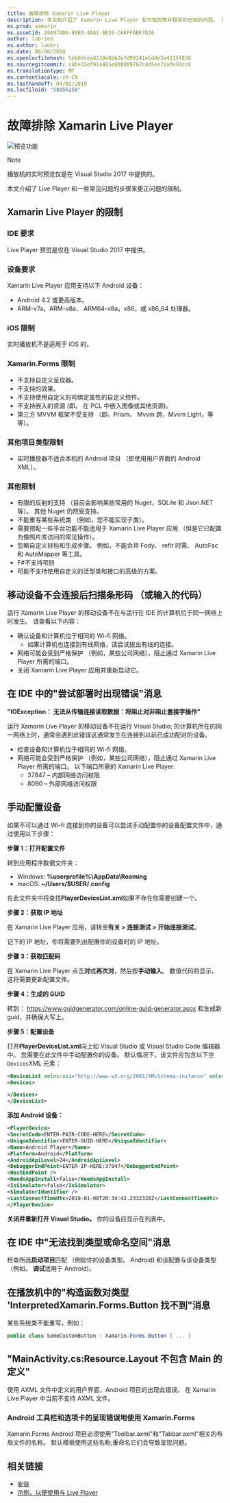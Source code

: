 ```yaml
---
title: 故障排除 Xamarin Live Player
description: 本文档介绍了 Xamarin Live Player 和可能的修补程序的已知的问题。 它讨论了连接问题、 配置问题和详细信息。
ms.prod: xamarin
ms.assetid: 29A97ADA-80E0-40A1-8B26-C68FFABE7D26
author: lobrien
ms.author: laobri
ms.date: 08/08/2018
ms.openlocfilehash: 5eb0dcead230e0bb2e7d99241e5d8e5a4115f838
ms.sourcegitcommit: c4be32ef914465e808d89767c4d5ee72afe93cc6
ms.translationtype: MT
ms.contentlocale: zh-CN
ms.lasthandoff: 04/02/2019
ms.locfileid: "58855258"
---
```

# <a name="troubleshooting-xamarin-live-player"></a>故障排除 Xamarin Live Player

![预览功能](~/media/shared/preview.png)

> [!NOTE]
> 播放机的实时预览仅是在 Visual Studio 2017 中提供的。

本文介绍了 Live Player 和一些常见问题的步骤来更正问题的限制。

## <a name="limitations-of-xamarin-live-player"></a>Xamarin Live Player 的限制

### <a name="ide-requirements"></a>IDE 要求

Live Player 预览是仅在 Visual Studio 2017 中提供。

### <a name="device-requirements"></a>设备要求

Xamarin Live Player 应用支持以下 Android 设备：

- Android 4.2 或更高版本。
- ARM-v7a，ARM-v8a、 ARM64-v8a，x86，或 x86_64 处理器。

### <a name="ios-limitations"></a>iOS 限制

实时播放机不是适用于 iOS 的。

### <a name="xamarinforms-limitations"></a>Xamarin.Forms 限制

- 不支持自定义呈现器。
- 不支持的效果。
- 不支持使用自定义的可绑定属性的自定义控件。
- 不支持嵌入的资源 (即。 在 PCL 中嵌入图像或其他资源)。
- 第三方 MVVM 框架不受支持 （即。Prism、 Mvvm 跨，Mvvm Light，等等）。

### <a name="other-project-type-limitations"></a>其他项目类型限制

- 实时播放器不适合本机的 Android 项目 （即使用用户界面的 Android XML）。

### <a name="miscellaneous-limitations"></a>其他限制

- 有限的反射的支持 （目前会影响某些常用的 Nuget，SQLite 和 Json.NET 等）。 其他 Nuget 仍然受支持。
- 不能重写某些系统类 （例如，您不能实现子类）。
- 需要预配一些平台功能不能适用于 Xamarin Live Player 应用 （但是它已配置为像照片库访问的常见操作）。
- 忽略自定义目标和生成步骤。 例如，不能合并 Fody、 refit 时需、 AutoFac 和 AutoMapper 等工具。
- F#不支持项目
- 可能不支持使用自定义的泛型类和接口的高级的方案。

## <a name="mobile-device-does-not-connect-after-scanning-barcode-or-entering-code"></a>移动设备不会连接后扫描条形码 （或输入的代码）

运行 Xamarin Live Player 的移动设备不在与运行在 IDE 的计算机位于同一网络上时发生。 请查看以下内容：

- 确认设备和计算机位于相同的 Wi-fi 网络。
  - 如果计算机也连接到有线网络，请尝试拔出有线的连接。
- 网络可能会受到严格保护 （例如，某些公司网络），阻止通过 Xamarin Live Player 所需的端口。
- 关闭 Xamarin Live Player 应用并重新启动它。

## <a name="error-while-trying-to-deploy-message-in-ide"></a>在 IDE 中的"尝试部署时出现错误"消息

**"IOException： 无法从传输连接读取数据：将阻止对非阻止套接字操作"**

运行 Xamarin Live Player 的移动设备不在运行 Visual Studio; 的计算机所在的同一网络上时，通常会遇到此错误这通常发生在连接到以前已成功配对的设备。

* 检查设备和计算机位于相同的 Wi-fi 网络。
* 网络可能会受到严格保护 （例如，某些公司网络），阻止通过 Xamarin Live Player 所需的端口。 以下端口所需的 Xamarin Live Player:
  * 37847 – 内部网络访问权限 
  * 8090 – 外部网络访问权限

## <a name="manually-configure-device"></a>手动配置设备

如果不可以通过 Wi-fi 连接到你的设备可以尝试手动配置你的设备配置文件中，通过使用以下步骤：

**步骤 1：打开配置文件**

转到应用程序数据文件夹：

* Windows: **%userprofile%\AppData\Roaming**
* macOS: **~/Users/$USER/.config**

在此文件夹中将查找**PlayerDeviceList.xml**如果不存在你需要创建一个。

**步骤 2：获取 IP 地址**

在 Xamarin Live Player 应用，请转至**有关 > 连接测试 > 开始连接测试**。

记下的 IP 地址，你将需要列出配置你的设备时的 IP 地址。

**步骤 3：获取匹配码**

在 Xamarin Live Player 点击**对**或**再次对**，然后按**手动输入**。 数值代码将显示，这将需要更新配置文件。

**步骤 4：生成的 GUID**

转到： https://www.guidgenerator.com/online-guid-generator.aspx 和生成新 guid，并确保大写上。

**步骤 5：配置设备**

打开**PlayerDeviceList.xml**向上如 Visual Studio 或 Visual Studio Code 编辑器中。 您需要在此文件中手动配置你的设备。 默认情况下，该文件应包含以下空`Devices`XML 元素：

```xml
<DeviceList xmlns:xsi="http://www.w3.org/2001/XMLSchema-instance" xmlns:xsd="http://www.w3.org/2001/XMLSchema">
<Devices>

</Devices>
</DeviceList>
```

**添加 Android 设备：**

```xml
<PlayerDevice>
<SecretCode>ENTER-PAIR-CODE-HERE</SecretCode>
<UniqueIdentifier>ENTER-GUID-HERE</UniqueIdentifier>
<Name>Android Player</Name>
<Platform>Android</Platform>
<AndroidApiLevel>24</AndroidApiLevel>
<DebuggerEndPoint>ENTER-IP-HERE:37847</DebuggerEndPoint>
<HostEndPoint />
<NeedsAppInstall>false</NeedsAppInstall>
<IsSimulator>false</IsSimulator>
<SimulatorIdentifier />
<LastConnectTimeUtc>2018-01-08T20:34:42.2332328Z</LastConnectTimeUtc>
</PlayerDevice>
```

**关闭并重新打开 Visual Studio。** 你的设备应显示在列表中。

## <a name="type-or-namespace-cannot-be-found-message-in-ide"></a>在 IDE 中"无法找到类型或命名空间"消息

检查所选**启动项目**匹配 （例如你的设备类型。 Android) 和该配置与该设备类型 （例如。 **调试**适用于 Android)。

## <a name="constructor-on-type-interpretedxamarinformsbutton-not-found-message-in-player"></a>在播放机中的"构造函数对类型 'InterpretedXamarin.Forms.Button 找不到"消息

某些系统类不能重写，例如：

```csharp
public class SomeCustomButton : Xamarin.Forms.Button { ... }
```

## <a name="mainactivitycs-resourcelayout-does-not-contain-a-definition-for-main"></a>"MainActivity.cs:Resource.Layout 不包含 Main 的定义"

使用 AXML 文件中定义的用户界面，Android 项目的出现此错误。
在 Xamarin Live Player 中当前不支持 AXML 文件。

### <a name="android-toolbar-and-tabs-render-incorrectly-using-xamarinforms"></a>Android 工具栏和选项卡的呈现错误地使用 Xamarin.Forms

Xamarin.Forms Android 项目必须使用"Toolbar.axml"和"Tabbar.axml"相关的布局文件的名称。 默认模板使用这些名称;重命名它们会导致呈现问题。

## <a name="related-links"></a>相关链接

- [安装](~/tools/live-player/install.md)
- [示例，以便使用与 Live Player](https://developer.xamarin.com/samples/xamarin-live-player/all/)
